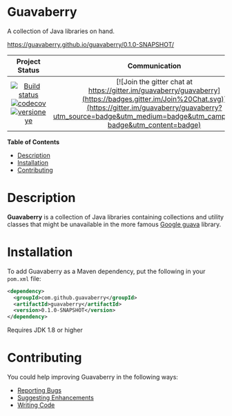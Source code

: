 Guavaberry
==========

A collection of Java libraries on hand.

https://guavaberry.github.io/guavaberry/0.1.0-SNAPSHOT/

|Project Status|Communication|
|:-----------:|:-----------:|
|[![Build status](https://api.travis-ci.org/guavaberry/guavaberry.png?branch=master)](https://travis-ci.org/guavaberry/guavaberry) [![codecov](https://codecov.io/gh/guavaberry/guavaberry/branch/master/graph/badge.svg)](https://codecov.io/gh/guavaberry/guavaberry) [![versioneye](https://www.versioneye.com/user/projects/579a7d923815c80051614a20/badge.svg)](https://www.versioneye.com/user/projects/579a7d923815c80051614a20) | [![Join the gitter chat at https://gitter.im/guavaberry/guavaberry](https://badges.gitter.im/Join%20Chat.svg)](https://gitter.im/guavaberry/guavaberry?utm_source=badge&utm_medium=badge&utm_campaign=pr-badge&utm_content=badge) |

**Table of Contents**
- [Description](#description)
- [Installation](#installation)
- [Contributing](#contributing)

Description
===========
**Guavaberry** is a collection of Java libraries containing
collections and utility classes  that might be unavailable
in the more famous [Google guava](https://github.com/google/guava)
library.

Installation
============
To add Guavaberry as a Maven dependency, put the following in your `pom.xml` file:

```xml
<dependency>
  <groupId>com.github.guavaberry</groupId>
  <artifactId>guavaberry</artifactId>
  <version>0.1.0-SNAPSHOT</version>
</dependency>
```

Requires JDK 1.8 or higher

Contributing
============
You could help improving Guavaberry in the following ways:

- [Reporting Bugs](CONTRIBUTING.md#reporting-bugs)
- [Suggesting Enhancements](CONTRIBUTING.md#suggesting-enhancements)
- [Writing Code](CONTRIBUTING.md#your-first-code-contribution)
